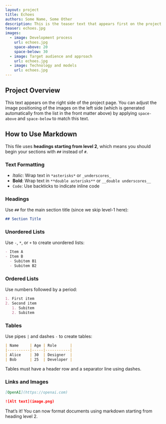 ```yaml
---
layout: project
title: Echoes
authors: Some Name, Some Other
description: This is the teaser text that appears first on the project site and in the overview of the projects
teaser: echoes.jpg
images: 
  - image: Development process
    url: echoes.jpg
    space-above: 20
    space-below: 30
  - image: Target audience and approach
    url: echoes.jpg
  - image: Technology and models
    url: echoes.jpg
---
```


## Project Overview

This text appears on the right side of the project page. You can adjust the image positioning of the images on the left side (which is generated automatically from the list in the front matter above) by applying `space-above` and `space-below` to match this text.

## How to Use Markdown

This file uses **headings starting from level 2**, which means you should begin your sections with `##` instead of `#`.

### Text Formatting

- *Italic*: Wrap text in `*asterisks*` or `_underscores_`
- **Bold**: Wrap text in `**double asterisks**` or `__double underscores__`
- `Code`: Use backticks to indicate inline code

### Headings

Use `##` for the main section title (since we skip level-1 here):

```markdown
## Section Title
```

### Unordered Lists

Use `-`, `*`, or `+` to create unordered lists:

```markdown
- Item A
- Item B
  - Subitem B1
  - Subitem B2
```

### Ordered Lists

Use numbers followed by a period:

```markdown
1. First item
2. Second item
   1. Subitem
   2. Subitem
```

### Tables

Use pipes `|` and dashes `-` to create tables:

```markdown
| Name     | Age | Role      |
|----------|-----|-----------|
| Alice    | 30  | Designer  |
| Bob      | 25  | Developer |
```

Tables must have a header row and a separator line using dashes.

### Links and Images

```markdown
[OpenAI](https://openai.com)

![Alt text](image.png)
```

That’s it! You can now format documents using markdown starting from heading level 2.

